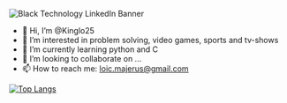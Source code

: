 ![Black Technology LinkedIn Banner](https://user-images.githubusercontent.com/59590960/205439397-2c8ae404-07c3-4784-be9b-a51e7bf9672e.png)

- 👋 Hi, I’m @Kinglo25
- 👀 I’m interested in problem solving, video games, sports and tv-shows
- 🌱 I’m currently learning python and C
- 💞️ I’m looking to collaborate on ...
- 📫 How to reach me: loic.majerus@gmail.com

[![Top Langs](https://github-readme-stats.vercel.app/api/top-langs/?username=kinglo25&layout=compact)](https://github.com/Kinglo25/)
<!---
Kinglo25/Kinglo25 is a ✨ special ✨ repository because its `README.md` (this file) appears on your GitHub profile.
You can click the Preview link to take a look at your changes.
--->

